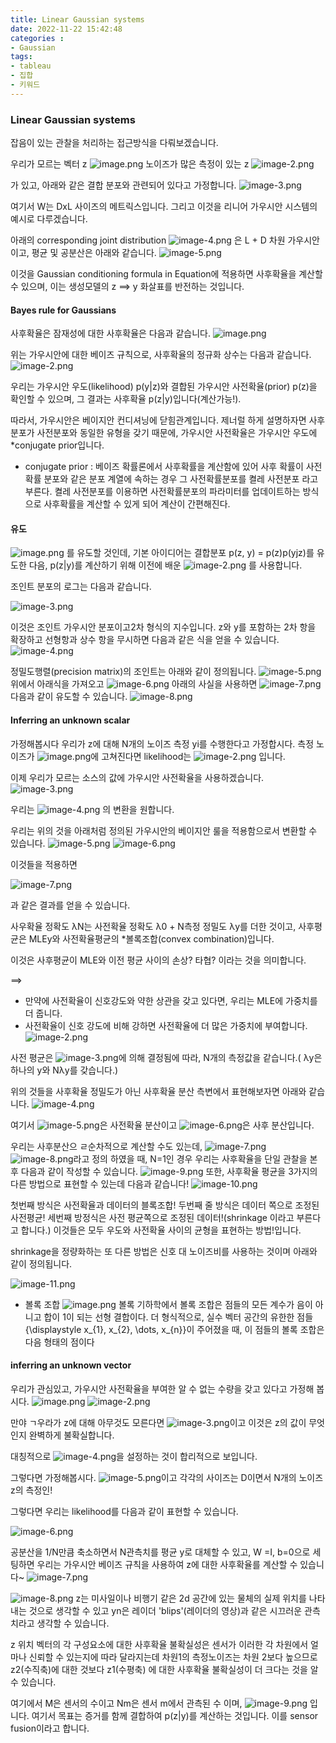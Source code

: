 ```yaml
---
title: Linear Gaussian systems
date: 2022-11-22 15:42:48
categories :
- Gaussian
tags:
- tableau
- 집합
- 키워드
---
```

### Linear Gaussian systems

잡음이 있는 관찰을 처리하는 접근방식을 다뤄보겠습니다.
 
우리가 모르는 벡터 z
![image.png](attachment:image.png)
노이즈가 많은 측정이 있는 z
![image-2.png](attachment:image-2.png)

가 있고, 아래와 같은 결합 분포와 관련되어 있다고 가정합니다.
![image-3.png](attachment:image-3.png)

여기서 W는 DxL 사이즈의 메트릭스입니다. 그리고 이것을 리니어 가우시안 시스템의 예시로 다루겠습니다.

아래의 corresponding joint distribution
![image-4.png](attachment:image-4.png)
은 L + D 차원 가우시안이고, 평균 및 공분산은 아래와 같습니다.
![image-5.png](attachment:image-5.png)

이것을 Gaussian conditioning formula in Equation에 적용하면 사후확율을 계산할 수 있으며, 이는 생성모델의 z ==> y 화살표를 반전하는 것입니다.

#### Bayes rule for Gaussians

사후확율은 잠재성에 대한 사후확율은 다음과 같습니다.
![image.png](attachment:image.png)

위는 가우시안에 대한 베이즈 규칙으로, 사후확율의 정규화 상수는 다음과 같습니다.
![image-2.png](attachment:image-2.png)

우리는 가우시안 우도(likelihood) p(y|z)와 결합된 가우시안 사전확율(prior) p(z)을 확인할 수 있으며, 그 결과는 사후확율 p(z|y)입니다(계산가능!). 

따라서, 가우시안은 베이지안 컨디셔닝에 닫힘관계입니다. 제너럴 하게 설명하자면 사후분포가 사전분포와 동일한 유형을 갖기 때문에, 가우시안 사전확율은 가우시안 우도에 *conjugate prior입니다. 

* conjugate prior : 베이즈 확률론에서 사후확률을 계산함에 있어 사후 확률이 사전 확률 분포와 같은 분포 계열에 속하는 경우 그 사전확률분포를 켤레 사전분포 라고 부른다. 켤레 사전분포를 이용하면 사전확률분포의 파라미터를 업데이트하는 방식으로 사후확률을 계산할 수 있게 되어 계산이 간편해진다.

#### 유도
![image.png](attachment:image.png)
를 유도할 것인데, 기본 아이디어는 결합분포 p(z, y) = p(z)p(yjz)를 유도한 다음,  p(z|y)를 계산하기 위해 이전에 배운 
![image-2.png](attachment:image-2.png)
를 사용합니다.


조인트 분포의 로그는 다음과 같습니다.

![image-3.png](attachment:image-3.png)

이것은 조인트 가우시안 분포이고2차 형식의 지수입니다.
z와 y를 포함하는 2차 항을 확장하고 선형항과 상수 항을 무시하면 다음과 같은 식을 얻을 수 있습니다.
![image-4.png](attachment:image-4.png)

정밀도행렬(precision matrix)의 조인트는 아래와 같이 정의됩니다.
![image-5.png](attachment:image-5.png)
위에서 아래식을 가져오고
![image-6.png](attachment:image-6.png)
아래의 사실을 사용하면
![image-7.png](attachment:image-7.png)
다음과 같이 유도할 수 있습니다.
![image-8.png](attachment:image-8.png)



#### Inferring an unknown scalar
가정해봅시다 우리가 z에 대해 N개의 노이즈 측정 yi를 수행한다고 가정합시다. 측정 노이즈가 ![image.png](attachment:image.png)에 고쳐진다면 likelihood는 ![image-2.png](attachment:image-2.png) 입니다.

이제 우리가 모르는 소스의 값에 가우시안 사전확율을 사용하겠습니다.
![image-3.png](attachment:image-3.png)

우리는 ![image-4.png](attachment:image-4.png)
의 변환을 원합니다.

우리는 위의 것을 아래처럼 정의된 가우시안의 베이지안 룰을 적용함으로서 변환할 수 있습니다.
![image-5.png](attachment:image-5.png)
![image-6.png](attachment:image-6.png)

이것들을 적용하면 

![image-7.png](attachment:image-7.png)

과 같은 결과를 얻을 수 있습니다.


사우확율 정확도 λN는 사전확율 정확도 λ0 + N측정 정밀도 λy를 더한 것이고, 사후평균은 MLEy와  사전확율평균의 *볼록조합(convex combination)입니다. 

이것은 사후평균이 MLE와 이전 평균 사이의 손상? 타협? 이라는 것을 의미합니다.

==>
- 만약에 사전확율이 신호강도와 약한 상관을 갖고 있다면, 우리는 MLE에 가중치를 더 줍니다.
- 사전확율이 신호 강도에 비해 강하면 사전확율에 더 많은 가중치에 부여합니다.
![image-2.png](attachment:image-2.png)

사전 평균은 
![image-3.png](attachment:image-3.png)에 의해 결정됨에 따라, N개의 측정값을 같습니다.( λy은 하나의 y와 Nλy를 갖습니다.)

위의 것들을 사후확율 정밀도가 아닌 사후확율 분산 측변에서 표현해보자면 아래와 같습니다.
![image-4.png](attachment:image-4.png)

여기서 ![image-5.png](attachment:image-5.png)은 사전확율 분산이고 ![image-6.png](attachment:image-6.png)은 사후 분산입니다.

우리는 사후분산으 ㄹ순차적으로 계산할 수도 있는데,
![image-7.png](attachment:image-7.png)![image-8.png](attachment:image-8.png)라고 정의 하였을 때,
N=1인 경우 우리는 사후확율을 단일 관찰을 본 후 다음과 같이 작성할 수 있습니다.
![image-9.png](attachment:image-9.png)
또한, 사후확율 평균을 3가지의 다른 방법으로 표현할 수 있는데 다음과 같습니다!
![image-10.png](attachment:image-10.png)

첫번째 방식은 사전확율과 데이터의 블록조합!
두번째 줄 방식은 데이터 쪽으로 조정된 사전평균!
세번째 방정식은 사전 평균쪽으로 조정된 데이터!(shrinkage 이라고 부른다고 합니다.)
이것들은 모두 우도와 사전확율 사이의 균형을 표현하는 방법!입니다.

shrinkage을 정량화하는 또 다른 방법은 
신호 대 노이즈비를 사용하는 것이며 아래와 같이 정의됩니다.

![image-11.png](attachment:image-11.png)










* 볼록 조합
![image.png](attachment:image.png)
볼록 기하학에서 볼록 조합은 점들의 모든 계수가 음이 아니고 합이 1이 되는 선형 결합이다. 더 형식적으로, 실수 벡터 공간의 유한한 점들 {\displaystyle x_{1}, x_{2}, \dots, x_{n}}이 주어졌을 때, 이 점들의 볼록 조합은 다음 형태의 점이다


#### inferring an unknown vector

우리가 관심있고, 가우시안 사전확율을 부여한 알 수 없는 수량을 갖고 있다고 가정해 봅시다. 
![image.png](attachment:image.png)
![image-2.png](attachment:image-2.png)

만야 ㄱ우라가 z에 대해 아무것도 모른다면 ![image-3.png](attachment:image-3.png)이고 이것은 z의 값이 무엇인지 완벽하게 불확실합니다.

대칭적으로 ![image-4.png](attachment:image-4.png)을 설정하는 것이 합리적으로 보입니다.

그렇다면 가정해봅시다. ![image-5.png](attachment:image-5.png)이고 각각의 사이즈는 D이면서 N개의 노이즈 z의 측정인!

그렇다면 우리는 likelihood를 다음과 같이 표현할 수 있습니다.

![image-6.png](attachment:image-6.png)

공분산을 1/N만큼 축소하면서 N관측치를 평균 y로 대체할 수 있고, 
W =I, b=0으로 세팅하면 우리는 가우시안 베이즈 규칙을 사용하여 z에 대한 사후확율를 계산할 수 있습니다~
![image-7.png](attachment:image-7.png)



![image-8.png](attachment:image-8.png)
z는 미사일이나 비행기 같은 2d 공간에 있는 물체의 실제 위치를 나타내는 것으로 생각할 수 있고 yn은 레이더 'blips'(레이더의 영상)과 같은 시끄러운 관측치라고 생각할 수 있습니다.

z 위치 벡터의 각 구성요소에 대한 사후확율 불확실성은 센서가 이러한 각 차원에서 얼마나 신뢰할 수 있는지에 따라 달라지는데 차원1의 측정노이즈는 차원 2보다 높으므로 z2(수직축)에 대한 것보다 z1(수평축) 에 대한 사후확율 불확실성이 더 크다는 것을 알 수 있습니다.

여기에서 M은 센서의 수이고 Nm은 센서 m에서 관측된 수 이며, ![image-9.png](attachment:image-9.png) 입니다.
여기서 목표는 증거를 함께 결합하여 p(z|y)를 계산하는 것입니다. 이를 sensor fusion이라고 합니다.



